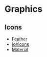 # Graphics

## Icons

- [Feather](https://github.com/feathericons)
- [Ionicons](http://github.com/ionic-team/ionicons)
- [Material](https://github.com/google/material-design-icons)



